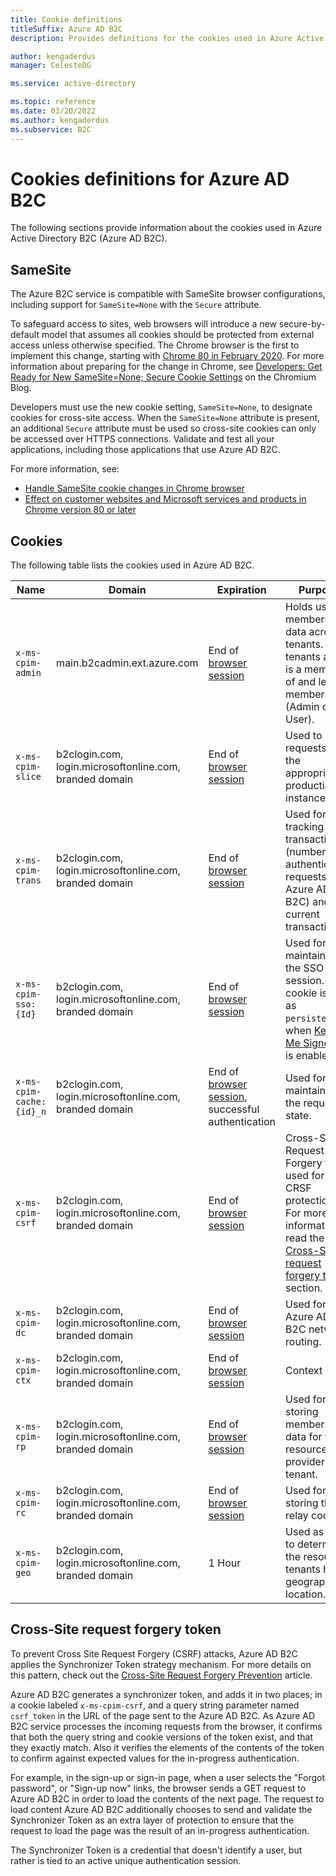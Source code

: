 ```yaml
---
title: Cookie definitions
titleSuffix: Azure AD B2C
description: Provides definitions for the cookies used in Azure Active Directory B2C.

author: kengaderdus
manager: CelesteDG

ms.service: active-directory

ms.topic: reference
ms.date: 03/20/2022
ms.author: kengaderdus
ms.subservice: B2C
---
```


# Cookies definitions for Azure AD B2C

The following sections provide information about the cookies used in Azure Active Directory B2C (Azure AD B2C).

## SameSite

The Azure B2C service is compatible with SameSite browser configurations, including support for `SameSite=None` with the `Secure` attribute.

To safeguard access to sites, web browsers will introduce a new secure-by-default model that assumes all cookies should be protected from external access unless otherwise specified. The Chrome browser is the first to implement this change, starting with [Chrome 80 in February 2020](https://www.chromium.org/updates/same-site/). For more information about preparing for the change in Chrome, see [Developers: Get Ready for New SameSite=None; Secure Cookie Settings](https://blog.chromium.org/2019/10/developers-get-ready-for-new.html) on the Chromium Blog.

Developers must use the new cookie setting, `SameSite=None`, to designate cookies for cross-site access. When the `SameSite=None` attribute is present, an additional `Secure` attribute must be used so cross-site cookies can only be accessed over HTTPS connections. Validate and test all your applications, including those applications that use Azure AD B2C.

For more information, see:

* [Handle SameSite cookie changes in Chrome browser](../active-directory/develop/howto-handle-samesite-cookie-changes-chrome-browser.md)
* [Effect on customer websites and Microsoft services and products in Chrome version 80 or later](https://support.microsoft.com/help/4522904/potential-disruption-to-customer-websites-in-latest-chrome)

## Cookies

The following table lists the cookies used in Azure AD B2C.

| Name | Domain | Expiration | Purpose |
| ----------- | ------ | -------------------------- | --------- |
| `x-ms-cpim-admin` | main.b2cadmin.ext.azure.com | End of [browser session](session-behavior.md) | Holds user membership data across tenants. The tenants a user is a member of and level of membership (Admin or User). |
| `x-ms-cpim-slice` | b2clogin.com, login.microsoftonline.com, branded domain | End of [browser session](session-behavior.md) | Used to route requests to the appropriate production instance. |
| `x-ms-cpim-trans` | b2clogin.com, login.microsoftonline.com, branded domain | End of [browser session](session-behavior.md) | Used for tracking the transactions  (number of authentication requests to Azure AD B2C) and the current transaction. |
| `x-ms-cpim-sso:{Id}` | b2clogin.com, login.microsoftonline.com, branded domain | End of [browser session](session-behavior.md) | Used for maintaining the SSO session. This cookie is set as `persistent`, when [Keep Me Signed In](session-behavior.md#enable-keep-me-signed-in-kmsi) is enabled.|
| `x-ms-cpim-cache:{id}_n` | b2clogin.com, login.microsoftonline.com, branded domain | End of [browser session](session-behavior.md), successful authentication | Used for maintaining the request state. |
| `x-ms-cpim-csrf` | b2clogin.com, login.microsoftonline.com, branded domain | End of [browser session](session-behavior.md) | Cross-Site Request Forgery token used for CRSF protection. For more information, read the [Cross-Site request forgery token](#cross-site-request-forgery-token) section. |
| `x-ms-cpim-dc` | b2clogin.com, login.microsoftonline.com, branded domain | End of [browser session](session-behavior.md) | Used for Azure AD B2C network routing. |
| `x-ms-cpim-ctx` | b2clogin.com, login.microsoftonline.com, branded domain | End of [browser session](session-behavior.md) | Context |
| `x-ms-cpim-rp` | b2clogin.com, login.microsoftonline.com, branded domain | End of [browser session](session-behavior.md) | Used for storing membership data for the resource provider tenant. |
| `x-ms-cpim-rc` | b2clogin.com, login.microsoftonline.com, branded domain | End of [browser session](session-behavior.md) | Used for storing the relay cookie. |
| `x-ms-cpim-geo` | b2clogin.com, login.microsoftonline.com, branded domain | 1 Hour | Used as a hint to determine the resource tenants home geographic location. |

## Cross-Site request forgery token

To prevent Cross Site Request Forgery (CSRF) attacks, Azure AD B2C applies the Synchronizer Token strategy mechanism. For more details on this pattern, check out the [Cross-Site Request Forgery Prevention](https://cheatsheetseries.owasp.org/cheatsheets/Cross-Site_Request_Forgery_Prevention_Cheat_Sheet.html#synchronizer-token-pattern) article.

Azure AD B2C generates a synchronizer token, and adds it in two places; in a cookie labeled `x-ms-cpim-csrf`, and a query string parameter named `csrf_token` in the URL of the page sent to the Azure AD B2C. As Azure AD B2C service processes the incoming requests from the browser, it confirms that both the query string and cookie versions of the token exist, and that they exactly match. Also it verifies the elements of the contents of the token to confirm against expected values for the in-progress authentication.

For example, in the sign-up or sign-in page, when a user selects the "Forgot password", or "Sign-up now" links, the browser sends a GET request to Azure AD B2C in order to load the contents of the next page. The request to load content Azure AD B2C additionally chooses to send and validate the Synchronizer Token as an extra layer of protection to ensure that the request to load the page was the result of an in-progress authentication.

The Synchronizer Token is a credential that doesn't identify a user, but rather is tied to an active unique authentication session. 
